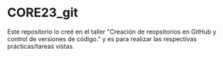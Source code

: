 # CORE23_git
Este repositorio lo creé en el taller "Creación de reopsitorios en GitHub y control de versiones de código." y es para realizar las respectivas prácticas/tareas vistas.
